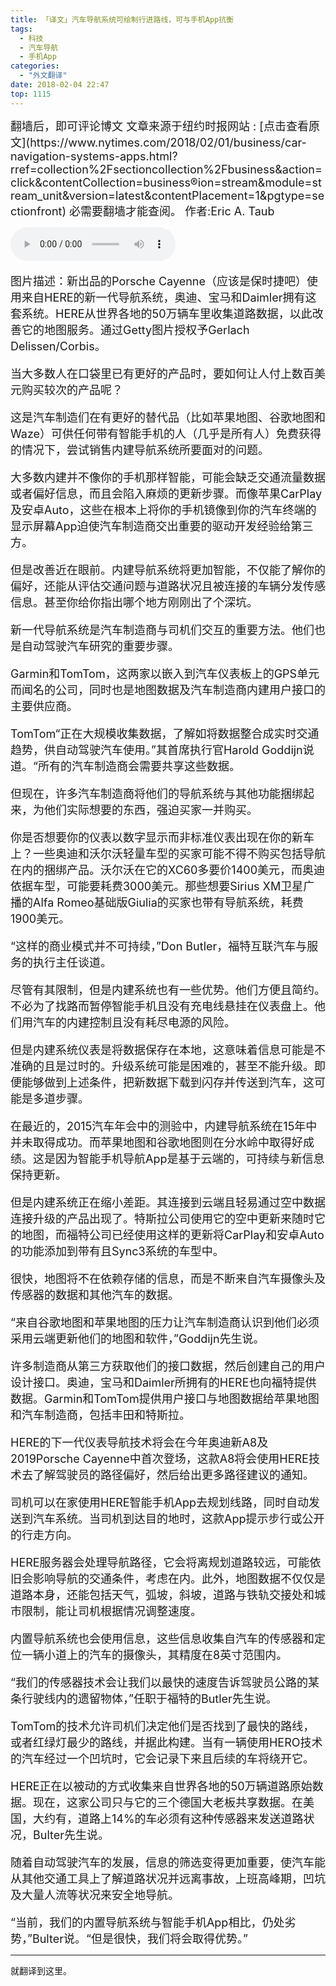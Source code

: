 ```yaml
---
title: 「译文」汽车导航系统可绘制行进路线，可与手机App抗衡
tags:
  - 科技
  - 汽车导航
  - 手机App
categories:
  - "外文翻译"
date: 2018-02-04 22:47
top: 1115
---
```


<font size=4>
翻墙后，即可评论博文
文章来源于纽约时报网站 : [点击查看原文](https://www.nytimes.com/2018/02/01/business/car-navigation-systems-apps.html?rref=collection%2Fsectioncollection%2Fbusiness&action=click&contentCollection=business&region=stream&module=stream_unit&version=latest&contentPlacement=1&pgtype=sectionfront)
必需要翻墙才能查阅。
作者:Eric A. Taub

</font>
<!--more-->

<audio
controls="controls" name="media" style='width:264px' autoplay loop=true>
<source src="/musics/wish.mp3">
</audio>

<font size=4>

图片描述：新出品的Porsche Cayenne（应该是保时捷吧）使用来自HERE的新一代导航系统，奥迪、宝马和Daimler拥有这套系统。HERE从世界各地的50万辆车里收集道路数据，以此改善它的地图服务。通过Getty图片授权予Gerlach Delissen/Corbis。

当大多数人在口袋里已有更好的产品时，要如何让人付上数百美元购买较次的产品呢？

这是汽车制造们在有更好的替代品（比如苹果地图、谷歌地图和Waze）可供任何带有智能手机的人（几乎是所有人）免费获得的情况下，尝试销售内建导航系统所要面对的问题。

大多数内建并不像你的手机那样智能，可能会缺乏交通流量数据或者偏好信息，而且会陷入麻烦的更新步骤。而像苹果CarPlay及安卓Auto，这些在根本上将你的手机镜像到你的汽车终端的显示屏幕App迫使汽车制造商交出重要的驱动开发经验给第三方。

但是改善近在眼前。内建导航系统将更加智能，不仅能了解你的偏好，还能从评估交通问题与道路状况且被连接的车辆分发传感信息。甚至你给你指出哪个地方刚刚出了个深坑。

新一代导航系统是汽车制造商与司机们交互的重要方法。他们也是自动驾驶汽车研究的重要步骤。

Garmin和TomTom，这两家以嵌入到汽车仪表板上的GPS单元而闻名的公司，同时也是地图数据及汽车制造商内建用户接口的主要供应商。

TomTom“正在大规模收集数据，了解如将数据整合成实时交通趋势，供自动驾驶汽车使用。”其首席执行官Harold Goddijn说道。“所有的汽车制造商会需要共享这些数据。

但现在，许多汽车制造商将他们的导航系统与其他功能捆绑起来，为他们实际想要的东西，强迫买家一并购买。

你是否想要你的仪表以数字显示而非标准仪表出现在你的新车上？一些奥迪和沃尔沃轻量车型的买家可能不得不购买包括导航在内的捆绑产品。沃尔沃在它的XC60多要价1400美元，而奥迪依据车型，可能要耗费3000美元。那些想要Sirius XM卫星广播的Alfa Romeo基础版Giulia的买家也带有导航系统，耗费1900美元。

“这样的商业模式并不可持续，”Don Butler，福特互联汽车与服务的执行主任谈道。

尽管有其限制，但是内建系统也有一些优势。他们方便且简约。不必为了找路而暂停智能手机且没有充电线悬挂在仪表盘上。他们用汽车的内建控制且没有耗尽电源的风险。

但是内建系统仪表是将数据保存在本地，这意味着信息可能是不准确的且是过时的。升级系统可能是困难的，甚至不能升级。即便能够做到上述条件，把新数据下载到闪存并传送到汽车，这可能是多道步骤。

在最近的，2015汽车年会中的测验中，内建导航系统在15年中并未取得成功。而苹果地图和谷歌地图则在分水岭中取得好成绩。这是因为智能手机导航App是基于云端的，可持续与新信息保持更新。

但是内建系统正在缩小差距。其连接到云端且轻易通过空中数据连接升级的产品出现了。特斯拉公司使用它的空中更新来随时它的地图，而福特公司已经使用这样的更新将CarPlay和安卓Auto的功能添加到带有且Sync3系统的车型中。

很快，地图将不在依赖存储的信息，而是不断来自汽车摄像头及传感器的数据和其他汽车的数据。

“来自谷歌地图和苹果地图的压力让汽车制造商认识到他们必须采用云端更新他们的地图和软件，”Goddijn先生说。

许多制造商从第三方获取他们的接口数据，然后创建自己的用户设计接口。奥迪，宝马和Daimler所拥有的HERE也向福特提供数据。Garmin和TomTom提供用户接口与地图数据给苹果地图和汽车制造商，包括丰田和特斯拉。

HERE的下一代仪表导航技术将会在今年奥迪新A8及2019Porsche Cayenne中首次登场，这款A8将会使用HERE技术去了解驾驶员的路径偏好，然后给出更多路径建议的通知。

司机可以在家使用HERE智能手机App去规划线路，同时自动发送到汽车系统。当司机到达目的地时，这款App提示步行或公开的行走方向。

HERE服务器会处理导航路径，它会将离规划道路较远，可能依旧会影响导航的交通条件，考虑在内。此外，地图数据不仅仅是道路本身，还能包括天气，弧坡，斜坡，道路与铁轨交接处和城市限制，能让司机根据情况调整速度。

内置导航系统也会使用信息，这些信息收集自汽车的传感器和定位一辆小道上的汽车的摄像头，其精度在8英寸范围内。

“我们的传感器技术会让我们以最快的速度告诉驾驶员公路的某条行驶线内的遗留物体，”任职于福特的Butler先生说。

TomTom的技术允许司机们决定他们是否找到了最快的路线，或者红绿灯最少的路线，并据此构建。当有一辆使用HERO技术的汽车经过一个凹坑时，它会记录下来且后续的车将绕开它。

HERE正在以被动的方式收集来自世界各地的50万辆道路原始数据。现在，这家公司只与它的三个德国大老板共享数据。在美国，大约有，道路上14%的车必须有这种传感器来发送道路状况，Bulter先生说。

随着自动驾驶汽车的发展，信息的筛选变得更加重要，使汽车能从其他交通工具上了解道路状况并远离事故，上班高峰期，凹坑及大量人流等状况来安全地导航。

“当前，我们的内置导航系统与智能手机App相比，仍处劣势，”Bulter说。“但是很快，我们将会取得优势。”
</font>

***
就翻译到这里。
